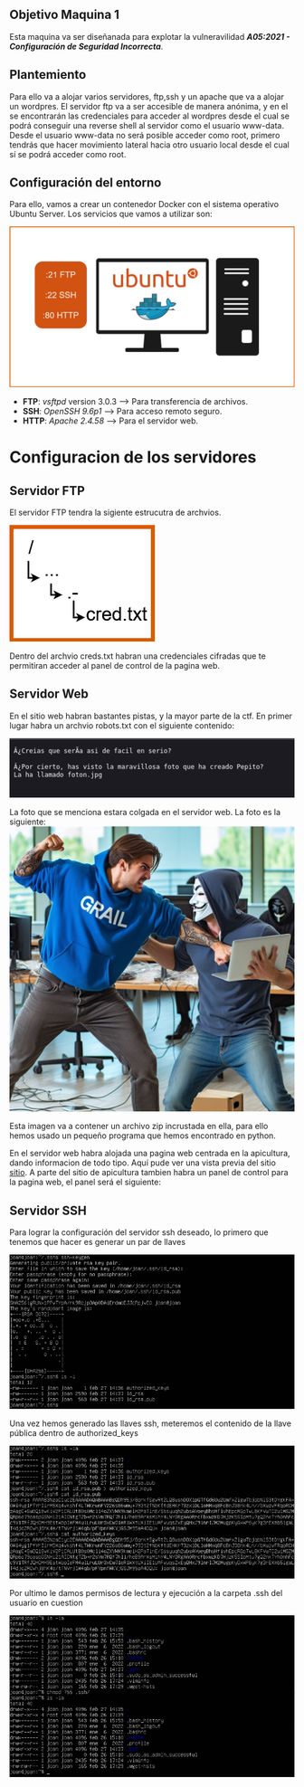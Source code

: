 ## Objetivo Maquina 1
Esta maquina va ser diseñanada para explotar la vulneravilidad ***A05:2021 - Configuración de Seguridad Incorrecta***.

## Plantemiento
Para ello va a alojar varios servidores, ftp,ssh y un apache que va a alojar un wordpres. El servidor ftp va a ser accesible de manera anónima, y en el se encontrarán las credenciales para acceder al wordpres desde el cual se podrá conseguir una reverse shell al servidor como el usuario www-data. Desde el usuario www-data no será posible acceder como root, primero tendrás que hacer movimiento lateral hacia otro usuario local desde el cual sí se podrá acceder como root. 


## Configuración del entorno
Para ello, vamos a crear un contenedor Docker con el sistema operativo Ubuntu Server. Los servicios que vamos a utilizar son:

![](/Assets/M1.0.png)

- **FTP**: *vsftpd* version 3.0.3 --> Para transferencia de archivos.
- **SSH**: *OpenSSH 9.6p1* --> Para acceso remoto seguro.
- **HTTP**: *Apache 2.4.58* --> Para el servidor web.
 
# Configuracion de los servidores

## Servidor FTP

El servidor FTP tendra la sigiente estrucutra de archvios.

![](/Assets/rutasftp.png)

Dentro del archvio creds.txt habran una credenciales cifradas que te permitiran acceder al panel de control de la pagina web.

## Servidor Web

En el sitio web habran bastantes pistas, y la mayor parte de la ctf.
En primer lugar habra un archvio robots.txt con el siguiente contenido:

![](/Assets/robots.png)

La foto que se menciona estara colgada en el servidor web. La foto es la siguiente:
![](/Assets/foton.jpeg)

Esta imagen va a contener un archivo zip incrustada en ella, para ello hemos usado un pequeño programa que hemos encontrado en python.

En el servidor web habra alojada una pagina web centrada en la apicultura, dando informacion de todo tipo. 
Aquí pude ver una vista previa del sitio [sitio](https://pro2y38.000webhostapp.com/).
A parte del sitio de apicultura tambien habra un panel de control para la pagina web, el panel será el siguiente:


## Servidor SSH

Para lograr la configuración del servidor ssh deseado, lo primero que tenemos que hacer es generar un par de llaves

![](/Assets/configuracion_ssh_1.png)

Una vez hemos generado las llaves ssh, meteremos el contenido de la llave pública dentro de authorized_keys

![](Assets/configuracion_ssh_2.png)

Por ultimo le damos permisos de lectura y ejecución a la carpeta .ssh del usuario en cuestion

![](Assets/configuracion_ssh_3.png)